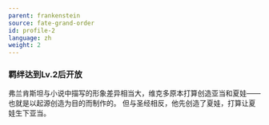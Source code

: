 ```yaml
---
parent: frankenstein
source: fate-grand-order
id: profile-2
language: zh
weight: 2
---
```


### 羁绊达到Lv.2后开放

弗兰肯斯坦与小说中描写的形象差异相当大，维克多原本打算创造亚当和夏娃——也就是以起源创造为目的而制作的。
但与圣经相反，他先创造了夏娃，打算让夏娃生下亚当。
